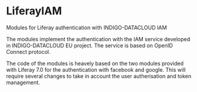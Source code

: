 # LiferayIAM
Modules for Liferay authentication with INDIGO-DATACLOUD IAM


The modules implement the authentication with the IAM service developed
in INDIGO-DATACLOUD EU project. The service is based on OpenID Connect
protocol.


The code of the modules is heavely based on the two modules provided with Liferay 7.0
for the authentication with facebook and google. This will require several changes to
take in account the user autherisation and token management.
